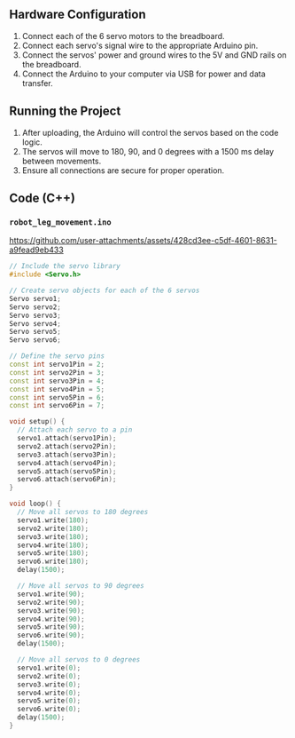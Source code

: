 
## Hardware Configuration
1. Connect each of the 6 servo motors to the breadboard.
2. Connect each servo's signal wire to the appropriate Arduino pin.
3. Connect the servos' power and ground wires to the 5V and GND rails on the breadboard.
4. Connect the Arduino to your computer via USB for power and data transfer.


## Running the Project
1. After uploading, the Arduino will control the servos based on the code logic.
2. The servos will move to 180, 90, and 0 degrees with a 1500 ms delay between movements.
3. Ensure all connections are secure for proper operation.

## Code (C++)

### `robot_leg_movement.ino`



https://github.com/user-attachments/assets/428cd3ee-c5df-4601-8631-a9fead9eb433



```cpp
// Include the servo library
#include <Servo.h>

// Create servo objects for each of the 6 servos
Servo servo1;
Servo servo2;
Servo servo3;
Servo servo4;
Servo servo5;
Servo servo6;

// Define the servo pins
const int servo1Pin = 2;
const int servo2Pin = 3;
const int servo3Pin = 4;
const int servo4Pin = 5;
const int servo5Pin = 6;
const int servo6Pin = 7;

void setup() {
  // Attach each servo to a pin
  servo1.attach(servo1Pin);
  servo2.attach(servo2Pin);
  servo3.attach(servo3Pin);
  servo4.attach(servo4Pin);
  servo5.attach(servo5Pin);
  servo6.attach(servo6Pin);
}

void loop() {
  // Move all servos to 180 degrees
  servo1.write(180);
  servo2.write(180);
  servo3.write(180);
  servo4.write(180);
  servo5.write(180);
  servo6.write(180);
  delay(1500);

  // Move all servos to 90 degrees
  servo1.write(90);
  servo2.write(90);
  servo3.write(90);
  servo4.write(90);
  servo5.write(90);
  servo6.write(90);
  delay(1500);

  // Move all servos to 0 degrees
  servo1.write(0);
  servo2.write(0);
  servo3.write(0);
  servo4.write(0);
  servo5.write(0);
  servo6.write(0);
  delay(1500);
}
```
